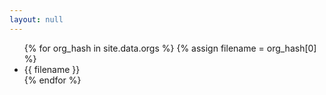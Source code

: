 ```yaml
---
layout: null
---
```

<ul>
{% for org_hash in site.data.orgs %}
{% assign filename = org_hash[0] %}
  <li>{{ filename }}</li>
{% endfor %}
</ul>